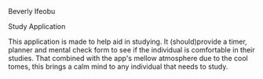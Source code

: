 Beverly Ifeobu

Study Application

This application is made to help aid in studying. It (should)provide a timer, planner and mental check form to see if the individual is comfortable in their studies. That combined with the app's mellow atmosphere due to the cool tomes, this brings a calm mind to any individual that needs to study.